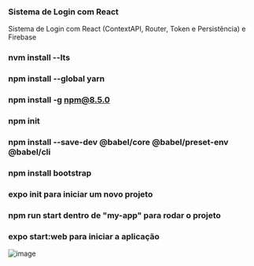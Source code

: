 ### Sistema de Login com React

Sistema de Login com React (ContextAPI, Router, Token e Persistência) e Firebase

### nvm install --lts

### npm install --global yarn

### npm install -g npm@8.5.0

### npm init

### npm install --save-dev @babel/core @babel/preset-env @babel/cli

### npm install bootstrap

### expo init para iniciar um novo projeto

### npm run start dentro de "my-app" para rodar o projeto

### expo start:web para iniciar a aplicação

![image](https://i.ibb.co/zN1jJGv/login.png)
